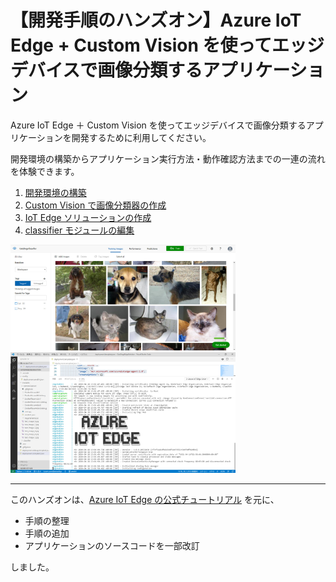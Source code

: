 # 【開発手順のハンズオン】Azure IoT Edge + Custom Vision を使ってエッジデバイスで画像分類するアプリケーション

Azure IoT Edge ＋ Custom Vision を使ってエッジデバイスで画像分類するアプリケーションを開発するために利用してください。

開発環境の構築からアプリケーション実行方法・動作確認方法までの一連の流れを体験できます。

1. [開発環境の構築](./01_install.md)
2. [Custom Vision で画像分類器の作成](./02_custom_vision.md)
3. [IoT Edge ソリューションの作成](./03_create_edgeapp.md)
4. [classifier モジュールの編集](./04_edit_classfier.md)
<!-- 5. [カメラモジュールの作成](./05_create_cameramodule.md) -->
<!-- 6. [Container Registry にモジュールをアップロード](./04_upload_to_acr.md) -->

<img src="../docs/images/customvision_top_image.jpg" width="360px" />
<img src="../docs/images/iotedge_top_image.jpg" width="360px" />

---

このハンズオンは、[Azure IoT Edge の公式チュートリアル](https://docs.microsoft.com/ja-jp/azure/iot-edge/tutorial-deploy-custom-vision) を元に、

- 手順の整理
- 手順の追加
- アプリケーションのソースコードを一部改訂

しました。
